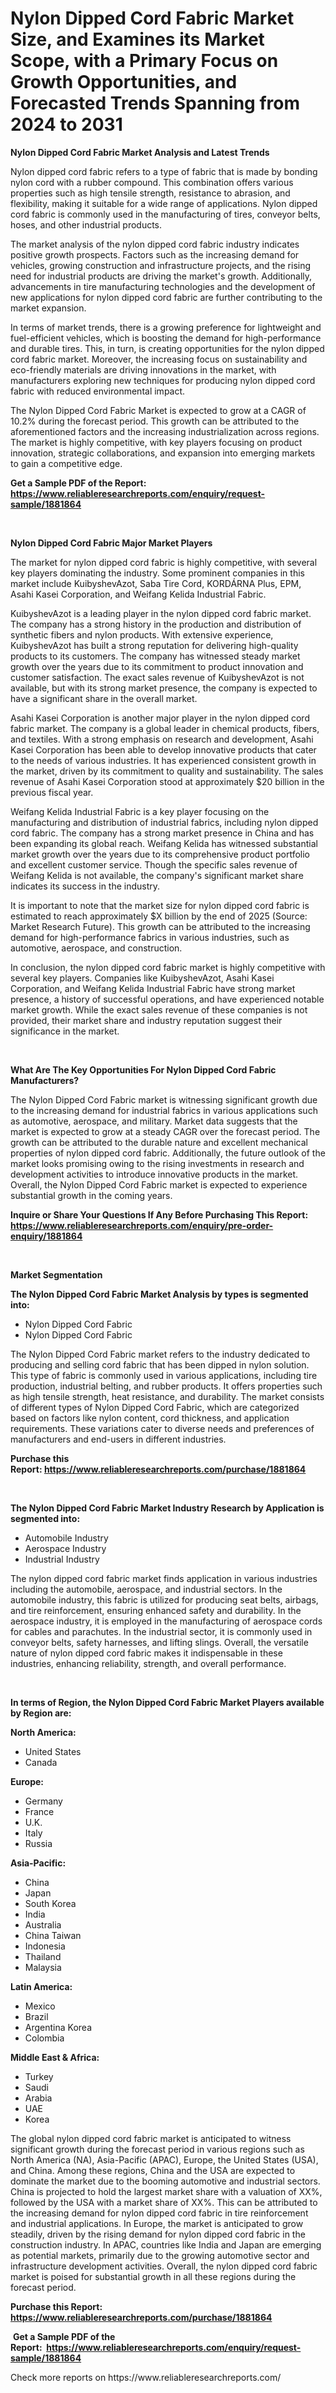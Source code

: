 <p><h1>Nylon Dipped Cord Fabric Market Size, and Examines its Market Scope, with a Primary Focus on Growth Opportunities, and Forecasted Trends Spanning from 2024 to 2031</h1></p><p><strong>Nylon Dipped Cord Fabric Market Analysis and Latest Trends</strong></p>
<p><p>Nylon dipped cord fabric refers to a type of fabric that is made by bonding nylon cord with a rubber compound. This combination offers various properties such as high tensile strength, resistance to abrasion, and flexibility, making it suitable for a wide range of applications. Nylon dipped cord fabric is commonly used in the manufacturing of tires, conveyor belts, hoses, and other industrial products.</p><p>The market analysis of the nylon dipped cord fabric industry indicates positive growth prospects. Factors such as the increasing demand for vehicles, growing construction and infrastructure projects, and the rising need for industrial products are driving the market's growth. Additionally, advancements in tire manufacturing technologies and the development of new applications for nylon dipped cord fabric are further contributing to the market expansion.</p><p>In terms of market trends, there is a growing preference for lightweight and fuel-efficient vehicles, which is boosting the demand for high-performance and durable tires. This, in turn, is creating opportunities for the nylon dipped cord fabric market. Moreover, the increasing focus on sustainability and eco-friendly materials are driving innovations in the market, with manufacturers exploring new techniques for producing nylon dipped cord fabric with reduced environmental impact.</p><p>The Nylon Dipped Cord Fabric Market is expected to grow at a CAGR of 10.2% during the forecast period. This growth can be attributed to the aforementioned factors and the increasing industrialization across regions. The market is highly competitive, with key players focusing on product innovation, strategic collaborations, and expansion into emerging markets to gain a competitive edge.</p></p>
<p><strong>Get a Sample PDF of the Report:&nbsp; <a href="https://www.reliableresearchreports.com/enquiry/request-sample/1881864">https://www.reliableresearchreports.com/enquiry/request-sample/1881864</a></strong></p>
<p>&nbsp;</p>
<p><strong>Nylon Dipped Cord Fabric Major Market Players</strong></p>
<p><p>The market for nylon dipped cord fabric is highly competitive, with several key players dominating the industry. Some prominent companies in this market include KuibyshevAzot, Saba Tire Cord, KORDÁRNA Plus, EPM, Asahi Kasei Corporation, and Weifang Kelida Industrial Fabric.</p><p>KuibyshevAzot is a leading player in the nylon dipped cord fabric market. The company has a strong history in the production and distribution of synthetic fibers and nylon products. With extensive experience, KuibyshevAzot has built a strong reputation for delivering high-quality products to its customers. The company has witnessed steady market growth over the years due to its commitment to product innovation and customer satisfaction. The exact sales revenue of KuibyshevAzot is not available, but with its strong market presence, the company is expected to have a significant share in the overall market.</p><p>Asahi Kasei Corporation is another major player in the nylon dipped cord fabric market. The company is a global leader in chemical products, fibers, and textiles. With a strong emphasis on research and development, Asahi Kasei Corporation has been able to develop innovative products that cater to the needs of various industries. It has experienced consistent growth in the market, driven by its commitment to quality and sustainability. The sales revenue of Asahi Kasei Corporation stood at approximately $20 billion in the previous fiscal year.</p><p>Weifang Kelida Industrial Fabric is a key player focusing on the manufacturing and distribution of industrial fabrics, including nylon dipped cord fabric. The company has a strong market presence in China and has been expanding its global reach. Weifang Kelida has witnessed substantial market growth over the years due to its comprehensive product portfolio and excellent customer service. Though the specific sales revenue of Weifang Kelida is not available, the company's significant market share indicates its success in the industry.</p><p>It is important to note that the market size for nylon dipped cord fabric is estimated to reach approximately $X billion by the end of 2025 (Source: Market Research Future). This growth can be attributed to the increasing demand for high-performance fabrics in various industries, such as automotive, aerospace, and construction.</p><p>In conclusion, the nylon dipped cord fabric market is highly competitive with several key players. Companies like KuibyshevAzot, Asahi Kasei Corporation, and Weifang Kelida Industrial Fabric have strong market presence, a history of successful operations, and have experienced notable market growth. While the exact sales revenue of these companies is not provided, their market share and industry reputation suggest their significance in the market.</p></p>
<p>&nbsp;</p>
<p><strong>What Are The Key Opportunities For Nylon Dipped Cord Fabric Manufacturers?</strong></p>
<p><p>The Nylon Dipped Cord Fabric market is witnessing significant growth due to the increasing demand for industrial fabrics in various applications such as automotive, aerospace, and military. Market data suggests that the market is expected to grow at a steady CAGR over the forecast period. The growth can be attributed to the durable nature and excellent mechanical properties of nylon dipped cord fabric. Additionally, the future outlook of the market looks promising owing to the rising investments in research and development activities to introduce innovative products in the market. Overall, the Nylon Dipped Cord Fabric market is expected to experience substantial growth in the coming years.</p></p>
<p><strong>Inquire or Share Your Questions If Any Before Purchasing This Report: <a href="https://www.reliableresearchreports.com/enquiry/pre-order-enquiry/1881864">https://www.reliableresearchreports.com/enquiry/pre-order-enquiry/1881864</a></strong></p>
<p>&nbsp;</p>
<p><strong>Market Segmentation</strong></p>
<p><strong>The Nylon Dipped Cord Fabric Market Analysis by types is segmented into:</strong></p>
<p><ul><li>Nylon Dipped Cord Fabric</li><li>Nylon Dipped Cord Fabric</li></ul></p>
<p><p>The Nylon Dipped Cord Fabric market refers to the industry dedicated to producing and selling cord fabric that has been dipped in nylon solution. This type of fabric is commonly used in various applications, including tire production, industrial belting, and rubber products. It offers properties such as high tensile strength, heat resistance, and durability. The market consists of different types of Nylon Dipped Cord Fabric, which are categorized based on factors like nylon content, cord thickness, and application requirements. These variations cater to diverse needs and preferences of manufacturers and end-users in different industries.</p></p>
<p><strong>Purchase this Report:&nbsp;<a href="https://www.reliableresearchreports.com/purchase/1881864">https://www.reliableresearchreports.com/purchase/1881864</a></strong></p>
<p>&nbsp;</p>
<p><strong>The Nylon Dipped Cord Fabric Market Industry Research by Application is segmented into:</strong></p>
<p><ul><li>Automobile Industry</li><li>Aerospace Industry</li><li>Industrial Industry</li></ul></p>
<p><p>The nylon dipped cord fabric market finds application in various industries including the automobile, aerospace, and industrial sectors. In the automobile industry, this fabric is utilized for producing seat belts, airbags, and tire reinforcement, ensuring enhanced safety and durability. In the aerospace industry, it is employed in the manufacturing of aerospace cords for cables and parachutes. In the industrial sector, it is commonly used in conveyor belts, safety harnesses, and lifting slings. Overall, the versatile nature of nylon dipped cord fabric makes it indispensable in these industries, enhancing reliability, strength, and overall performance.</p></p>
<p>&nbsp;</p>
<p><strong>In terms of Region, the Nylon Dipped Cord Fabric Market Players available by Region are:</strong></p>
<p>
    <p> <strong> North America: </strong>
        <ul>
            <li>United States</li>
            <li>Canada</li>
        </ul>
        </p> 
    <p> <strong> Europe: </strong>
        <ul>
            <li>Germany</li>
            <li>France</li>
            <li>U.K.</li>
            <li>Italy</li>
            <li>Russia</li>
        </ul>
        </p> 
    <p> <strong> Asia-Pacific: </strong>
        <ul>
            <li>China</li>
            <li>Japan</li>
            <li>South Korea</li>
            <li>India</li>
            <li>Australia</li>
            <li>China Taiwan</li>
            <li>Indonesia</li>
            <li>Thailand</li>
            <li>Malaysia</li>
        </ul>
        </p> 
    <p> <strong> Latin America: </strong>
        <ul>
            <li>Mexico</li>
            <li>Brazil</li>
            <li>Argentina Korea</li>
            <li>Colombia</li>
        </ul>
        </p> 
    <p> <strong> Middle East & Africa: </strong>
        <ul>
            <li>Turkey</li>
            <li>Saudi</li>
            <li>Arabia</li>
            <li>UAE</li>
            <li>Korea</li>
        </ul>
    </p>
    </p>
<p><p>The global nylon dipped cord fabric market is anticipated to witness significant growth during the forecast period in various regions such as North America (NA), Asia-Pacific (APAC), Europe, the United States (USA), and China. Among these regions, China and the USA are expected to dominate the market due to the booming automotive and industrial sectors. China is projected to hold the largest market share with a valuation of XX%, followed by the USA with a market share of XX%. This can be attributed to the increasing demand for nylon dipped cord fabric in tire reinforcement and industrial applications. In Europe, the market is anticipated to grow steadily, driven by the rising demand for nylon dipped cord fabric in the construction industry. In APAC, countries like India and Japan are emerging as potential markets, primarily due to the growing automotive sector and infrastructure development activities. Overall, the nylon dipped cord fabric market is poised for substantial growth in all these regions during the forecast period.</p></p>
<p><strong>Purchase this Report: <a href="https://www.reliableresearchreports.com/purchase/1881864">https://www.reliableresearchreports.com/purchase/1881864</a></strong></p>
<p>&nbsp;<strong>Get a Sample PDF of the Report:&nbsp;&nbsp;<a href="https://www.reliableresearchreports.com/enquiry/request-sample/1881864">https://www.reliableresearchreports.com/enquiry/request-sample/1881864</a></strong></p>
<p><strong></strong></p>
<p>Check more reports on https://www.reliableresearchreports.com/</p>